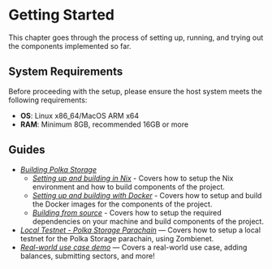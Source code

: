 # Getting Started

This chapter goes through the process of setting up, running, and trying out the components implemented so far.

## System Requirements

Before proceeding with the setup, please ensure the host system meets the following requirements:

- **OS**: Linux x86_64/MacOS ARM x64
- **RAM**: Minimum 8GB, recommended 16GB or more

## Guides

- [_Building Polka Storage_](./building/index.md)
  - [_Setting up and building in Nix_](./building/nix.md) - Covers how to setup the Nix environment and how to build components of the project.
  - [_Setting up and building with Docker_](./building/docker.md) - Covers how to setup and build the Docker images for the components of the project.
  - [_Building from source_](./building/source.md) - Covers how to setup the required dependencies on your machine and build components of the project.
- [_Local Testnet - Polka Storage Parachain_](local-testnet.md) — Covers how to setup a local testnet for the Polka Storage parachain, using Zombienet.
- [_Real-world use case demo_](demo.md) — Covers a real-world use case, adding balances, submitting sectors, and more!

